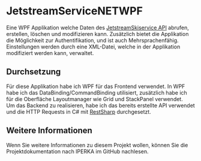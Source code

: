 # JetstreamServiceNETWPF
Eine WPF Applikation welche Daten des [JetstreamSkiservice API](https://github.com/alexanderternst/JetstreamSkiserviceAPI) abrufen, erstellen, löschen und modifizieren kann.
Zusätzlich bietet die Applikation die Möglichkeit zur Authentifikation, und ist auch Mehrsprachenfähig. Einstellungen werden durch eine XML-Datei, welche in der Applikation modifiziert werden kann, verwaltet.
## Durchsetzung
Für diese Applikation habe ich WPF für das Frontend verwendet. In WPF habe ich das DataBinding/CommandBinding utilisiert, zusätzlich habe ich für die Oberfläche Layoutmanager wie Grid und StackPanel verwendet.  
Um das Backend zu realisieren, habe ich das bereits erstellte API verwendet und die HTTP Requests in C# mit [RestSharp](https://restsharp.dev/) durchgesetzt.
## Weitere Informationen
Wenn Sie weitere Informationen zu diesem Projekt wollen, können Sie die Projektdokumentation nach IPERKA im GitHub nachlesen.
